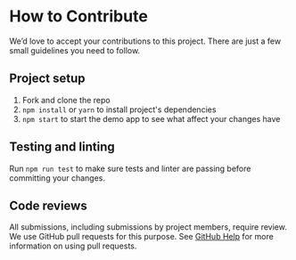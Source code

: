 # How to Contribute

We’d love to accept your contributions to this project. There are just a few small guidelines you need to follow.


## Project setup

1. Fork and clone the repo
2. `npm install` or `yarn` to install project's dependencies
3. `npm start` to start the demo app to see what affect your changes have

## Testing and linting

Run `npm run test` to make sure tests and linter are passing before committing your changes.

## Code reviews

All submissions, including submissions by project members, require review. We use GitHub pull requests for this purpose. See [GitHub Help](https://help.github.com/articles/about-pull-requests/) for more information on using pull requests.